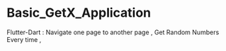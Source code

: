 # Basic_GetX_Application
Flutter-Dart : Navigate one page to another page , Get Random Numbers Every time , 
